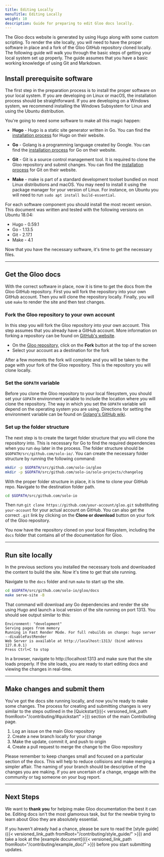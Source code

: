 ```yaml
---
title: Editing Locally
menuTitle: Editing Locally
weight: 10
description: Guide for preparing to edit Gloo docs locally.
---
```


The Gloo docs website is generated by using Hugo along with some custom scripting. To render the site locally, you will need to have the proper software in place and a fork of the Gloo GitHub repository cloned locally.  The following guide will walk you through the basic steps of getting your local system set up properly. The guide assumes that you have a basic working knowledge of using Git and Markdown.

## Install prerequisite software

The first step in the preparation process is to install the proper software on your local system. If you are developing on Linux or macOS, the installation process should be straightforward. If you are developing on a Windows system, we recommend installing the Windows Subsystem for Linux and using the Ubuntu distribution.

You're going to need some software to make all this magic happen:

* **Hugo** - Hugo is a static site generator written in Go. You can find the [installation process](https://gohugo.io/getting-started/installing/) for Hugo on their website.

* **Go** - Golang is a programming language created by Google. You can find the [installation process](https://golang.org/doc/install) for Go on their website.

* **Git** - Git is a source control management tool. It is required to clone the Gloo repository and submit changes. You can find the [installation process](https://git-scm.com/book/en/v2/Getting-Started-Installing-Git) for Git on their website.

* **Make** - make is part of a standard development toolset bundled on most Linux distributions and macOS. You may need to install it using the package manager for your version of Linux. For instance, on Ubuntu you will need to run `sudo apt install build-essential`.

For each software component you should install the most recent version. This document was written and tested with the following versions on Ubuntu 18.04:

* Hugo - 0.59.1
* Go - 1.13.5
* Git - 2.17.1
* Make - 4.1

Now that you have the necessary software, it's time to get the necessary files.

---

## Get the Gloo docs

With the correct software in place, now it is time to get the docs from the Gloo GitHub repository. First you will fork the repository into your own GitHub account. Then you will clone the repository locally. Finally, you will use `make` to render the site and then test changes.

### Fork the Gloo repository to your own account

In this step you will fork the Gloo repository into your own account. This step assumes that you already have a GitHub account. More information on forking a repository can be found on [GitHub's website](https://guides.github.com/activities/forking/).

* On the [Gloo repository](https://github.com/solo-io/gloo), click on the **Fork** button at the top of the screen
* Select your account as a destination for the fork

After a few moments the fork will complete and you will be taken to the page with your fork of the Gloo repository. This is the repository you will clone locally.

### Set the `GOPATH` variable

Before you clone the Gloo repository to your local filesystem, you should set your `GOPATH` environment variable to include the location where you will clone the repository. The way in which you set the `GOPATH` variable will depend on the operating system you are using. Directions for setting the environment variable can be found on [Golang's GitHub wiki](https://github.com/golang/go/wiki/SettingGOPATH).

### Set up the folder structure

The next step is to create the target folder structure that you will clone the repository into. This is necessary for Go to find the required dependencies when you run `dep` later in the process. The folder structure should be `$GOPATH/src/github.com/solo-io/`. You can create the necessary folder structure by running the following command:

```bash
mkdir -p $GOPATH/src/github.com/solo-io/gloo
mkdir -p $GOPATH/src/github.com/solo-io/solo-projects/changelog
```

With the proper folder structure in place, it is time to clone your GitHub repo. Navigate to the destination folder path.

```bash
cd $GOPATH/src/github.com/solo-io
```

Then run `git clone https://github.com/your-account/gloo.git` substituting `your-account` for your actual account on GitHub. You can also get the correct `.git` link by clicking on the **Clone or download** button on your fork of the Gloo repository.

You now have the repository cloned on your local filesystem, including the `docs` folder that contains all of the documentation for Gloo.

---

## Run site locally

In the previous sections you installed the necessary tools and downloaded the content to build the site. Now it's time to get that site running.

Navigate to the `docs` folder and run `make` to start up the site.

```bash
cd $GOPATH/src/github.com/solo-io/gloo/docs
make serve-site -B
```

That command will download any Go dependencies and render the site using Hugo and launch a local version of the site running on port 1313. You should see output similar to this:

```console
Environment: "development"
Serving pages from memory
Running in Fast Render Mode. For full rebuilds on change: hugo server --disableFastRender
Web Server is available at http://localhost:1313/ (bind address 127.0.0.1)
Press Ctrl+C to stop
```

In a browser, navigate to http://localhost:1313 and make sure that the site loads properly. If the site loads, you are ready to start editing docs and viewing the changes in real-time.

---

## Make changes and submit them

You've got the docs site running locally, and now you're ready to make some changes. The process for creating and submitting changes is very similar to the steps outlined in the [Quickstart]({{< versioned_link_path fromRoot="/contributing/#quickstart" >}}) section of the main Contributing page.

1. Log an issue on the main Gloo repository 
2. Create a new branch locally for your change
3. Make the update, commit it, and push to origin
4. Create a pull request to merge the change to the Gloo repository

Please remember to keep changes small and focused on a particular section of the docs. This will help to reduce collisions and make merging a simpler affair. The naming of your branch should be descriptive of the changes you are making. If you are uncertain of a change, engage with the community or tag someone on your bug report.

---

## Next Steps

We want to **thank you** for helping make Gloo documentation the best it can be. Editing docs isn't the most glamorous task, but for the newbie trying to learn about Gloo they are absolutely essential.

If you haven't already had a chance, please be sure to read the [style guide]({{< versioned_link_path fromRoot="/contributing/style_guide/" >}}) and take a look at the [example document]({{< versioned_link_path fromRoot="/contributing/example_doc/" >}}) before you start submitting updates.

